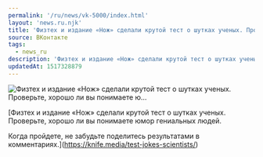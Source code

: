 ```yaml
---
permalink: '/ru/news/vk-5000/index.html'
layout: 'news.ru.njk'
title: 'Физтех и издание «Нож» сделали крутой тест о шутках ученых. Проверьте, хорошо ли вы понимаете ю…'
source: ВКонтакте
tags:
  - news_ru
description: 'Физтех и издание «Нож» сделали крутой тест о шутках ученых. Проверьте, хорошо ли вы понимаете ю…'
updatedAt: 1517328879
---
```

![Физтех и издание «Нож» сделали крутой тест о шутках ученых. Проверьте, хорошо ли вы понимаете ю…](https://sun9-76.userapi.com/c841131/v841131748/6070a/HuS0cmGi-PA.jpg)

[Физтех и издание «Нож» сделали крутой тест о шутках ученых. Проверьте, хорошо ли вы понимаете юмор гениальных людей. 
 
Когда пройдете, не забудьте поделитесь результатами в комментариях.](https://knife.media/test-jokes-scientists/)
